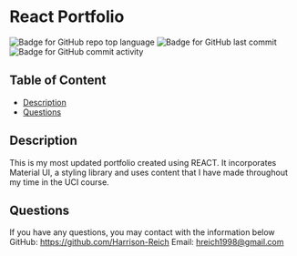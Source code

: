 # React Portfolio

  ![Badge for GitHub repo top language](https://img.shields.io/github/languages/top/Harrison-Reich/newportfolio?style=flat&logo=appveyor) ![Badge for GitHub last commit](https://img.shields.io/github/last-commit/Harrison-Reich/newportfolio?style=flat&logo=appveyor) ![Badge for GitHub commit activity](https://img.shields.io/github/commit-activity/w/Harrison-Reich/newportfolio?color=purple)


  ## Table of Content


  - [Description](#description)
  - [Questions](#questions)


  ## Description
  This is my most updated portfolio created using REACT. It incorporates Material UI, a styling library and uses content that I have made throughout my time in the UCI course.


  ## Questions
  If you have any questions, you may contact with the information below
  GitHub: https://github.com/Harrison-Reich
  Email: hreich1998@gmail.com